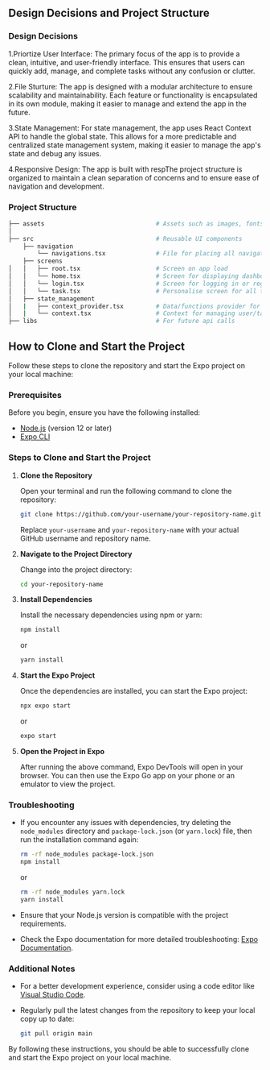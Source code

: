 ## Design Decisions and Project Structure
### Design Decisions
1.Priortize User Interface:
The primary focus of the app is to provide a clean, intuitive, and user-friendly interface. This ensures that users can quickly add, manage, and complete tasks without any confusion or clutter.

2.File Sturture:
The app is designed with a modular architecture to ensure scalability and maintainability. Each feature or functionality is encapsulated in its own module, making it easier to manage and extend the app in the future.

3.State Management:
For state management, the app uses React Context API to handle the global state. This allows for a more predictable and centralized state management system, making it easier to manage the app's state and debug any issues.

4.Responsive Design:
The app is built with respThe project structure is organized to maintain a clean separation of concerns and to ensure ease of navigation and development.

### Project Structure

```bash
├── assets                               # Assets such as images, fonts, etc.
│
├── src                                  # Reusable UI components
    ├── navigation         
        └── navigations.tsx              # File for placing all navigation (stack)
    ├── screens       
│   │   ├── root.tsx                     # Screen on app load
│   │   └── home.tsx                     # Screen for displaying dashboard on logged in
│   │   └── login.tsx                    # Screen for logging in or register
│   │   └── task.tsx                     # Personalise screen for all tasks 
│   ├── state_management         
│   |   ├── context_provider.tsx         # Data/functions provider for context
│   |   └── context.tsx                  # Context for managing user/task
├── libs                                 # For future api calls
```
## How to Clone and Start the Project

Follow these steps to clone the repository and start the Expo project on your local machine:

### Prerequisites

Before you begin, ensure you have the following installed:

- [Node.js](https://nodejs.org/) (version 12 or later)
- [Expo CLI](https://docs.expo.dev/get-started/installation/)

### Steps to Clone and Start the Project

1. **Clone the Repository**

   Open your terminal and run the following command to clone the repository:

   ```bash
   git clone https://github.com/your-username/your-repository-name.git
   ```

   Replace `your-username` and `your-repository-name` with your actual GitHub username and repository name.

2. **Navigate to the Project Directory**

   Change into the project directory:

   ```bash
   cd your-repository-name
   ```

3. **Install Dependencies**

   Install the necessary dependencies using npm or yarn:

   ```bash
   npm install
   ```

   or

   ```bash
   yarn install
   ```

4. **Start the Expo Project**

   Once the dependencies are installed, you can start the Expo project:

   ```bash
   npx expo start
   ```

   or

   ```bash
   expo start
   ```

5. **Open the Project in Expo**

   After running the above command, Expo DevTools will open in your browser. You can then use the Expo Go app on your phone or an emulator to view the project.

### Troubleshooting

- If you encounter any issues with dependencies, try deleting the `node_modules` directory and `package-lock.json` (or `yarn.lock`) file, then run the installation command again:

  ```bash
  rm -rf node_modules package-lock.json
  npm install
  ```

  or

  ```bash
  rm -rf node_modules yarn.lock
  yarn install
  ```

- Ensure that your Node.js version is compatible with the project requirements.

- Check the Expo documentation for more detailed troubleshooting: [Expo Documentation](https://docs.expo.dev/).

### Additional Notes

- For a better development experience, consider using a code editor like [Visual Studio Code](https://code.visualstudio.com/).

- Regularly pull the latest changes from the repository to keep your local copy up to date:

  ```bash
  git pull origin main
  ```

By following these instructions, you should be able to successfully clone and start the Expo project on your local machine.
